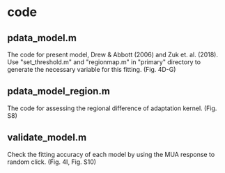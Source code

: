 # code

## pdata_model.m

The code for present model, Drew & Abbott (2006) and Zuk et. al. (2018).
Use "set_threshold.m" and "regionmap.m" in "primary" directory to generate the necessary variable for this fitting. 
(Fig. 4D-G)


## pdata_model_region.m

The code for assessing the regional difference of adaptation kernel. (Fig. S8)


## validate_model.m

Check the fitting accuracy of each model by using the MUA response to random click. 
(Fig. 4I, Fig. S10)
